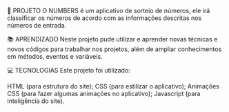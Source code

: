 🚀 PROJETO
O NUMBERS é um aplicativo de sorteio de números, ele irá classificar os números de acordo com as informações descritas nos números de entrada.

📚 APRENDIZADO
Neste projeto pude utilizar e aprender novas técnicas e novos códigos para trabalhar nos projetos, além de ampliar conhecimentos em métodos, eventos e variáveis.

💻 TECNOLOGIAS
Este projeto foi utilizado:

HTML (para estrutura do site);
CSS (para estilizar o aplicativo);
Animações CSS (para fazer algumas animações no aplicativo);
Javascript (para inteligência do site).
